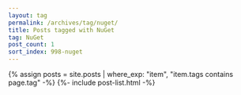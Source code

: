 ```yaml
---
layout: tag
permalink: /archives/tag/nuget/
title: Posts tagged with NuGet
tag: NuGet
post_count: 1
sort_index: 998-nuget
---
```

{% assign posts = site.posts | where_exp: "item", "item.tags contains page.tag" -%}
{%- include post-list.html -%}
